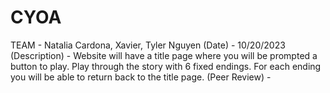 # CYOA
TEAM - Natalia Cardona, Xavier, Tyler Nguyen
(Date) - 10/20/2023
(Description) - Website will have a title page where you will be prompted a button to play. Play through the story with 6 fixed endings. For each ending you will be able to return back to the title page.
(Peer Review) - 
